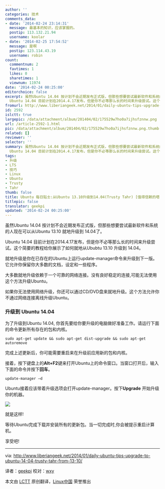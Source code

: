 ```yaml
---
author: ''
categories: 技术
comments_data:
- date: '2014-02-24 23:14:31'
  message: 最基本的知识，应该掌握的。
  postip: 113.132.21.94
  username: koolar
- date: '2014-02-25 17:54:52'
  message: 是啊
  postip: 123.114.43.19
  username: robin
count:
  commentnum: 2
  favtimes: 1
  likes: 0
  sharetimes: 1
  viewnum: 11974
date: '2014-02-24 00:25:00'
editorchoice: false
excerpt: 虽然Ubuntu 14.04 按计划不会近期发布正式版，但那些想要尝试最新软件和系统的人现在可以从Ubuntu 13.10 就地升级到 14.04了。
  Ubuntu 14.04 目前计划在2014.4.17发布，但是你不必等那么长的时间来升级尝试。这个简 ...
fromurl: http://www.liberiangeek.net/2014/01/daily-ubuntu-tips-upgrade-to-ubuntu-14-04-trusty-tahr-from-13-10/
id: 2592
islctt: true
largepic: /data/attachment/album/201404/02/175529w7ho0a7ijhsfznnw.png
url: /article-2592-1.html
pic: /data/attachment/album/201404/02/175529w7ho0a7ijhsfznnw.png.thumb.jpg
related: []
reviewer: ''
selector: ''
summary: 虽然Ubuntu 14.04 按计划不会近期发布正式版，但那些想要尝试最新软件和系统的人现在可以从Ubuntu 13.10 就地升级到 14.04了。
  Ubuntu 14.04 目前计划在2014.4.17发布，但是你不必等那么长的时间来升级尝试。这个简 ...
tags:
- 升级
- LTS
- 技巧
- Linux
- Ubuntu
- Trusty
- Tahr
thumb: false
title: Ubuntu 每日贴士:从Ubuntu 13.10升级到14.04(Trusty Tahr) [值得信赖的塔尔羊] ... ..
titlepic: false
translator: geekpi
updated: '2014-02-24 00:25:00'
---
```


虽然Ubuntu 14.04 按计划不会近期发布正式版，但那些想要尝试最新软件和系统的人现在可以从Ubuntu 13.10 就地升级到 14.04了。


Ubuntu 14.04 目前计划在2014.4.17发布，但是你不必等那么长的时间来升级尝试。这个简要的教程给你展示了如何就地从Ububtu 13.10 升级到 14.04。


就地升级是你在已存在的Ubuntu上运行update-manager命令来升级到下一版。它允许你保留你大多数的文档，设定和一些程序。


大多数就地升级依赖于一个可靠的网络连接。没有良好稳定的连接,可能无法使用这个方法升级Ubuntu。


如果你无法使用网络升级，你还可以通过CD/DVD盘来就地升级。这个方法允许你不通过网络连接离线升级Ubuntu。


### 升级到 Ubuntu 14.04


为了升级到Ubuntu 14.04, 你首先要给你要升级的电脑做好准备工作。请运行下面的命令更新所有存在的包和内核。



```
sudo apt-get update && sudo apt-get dist-upgrade && sudo apt-get autoremove

```

完成上述更新后，你可能需要重启来在升级前应用新的包和内核。


接着，按下键盘上的**Alt+F2**键来打开Ubuntu上的命令窗口。当窗口打开后，输入下面的命令并按下**回车**。



```
update-manager –d

```

Ubuntu接着应该带着升级选项会打开update-manager。按下**Upgrade** 开始升级你的机器。


![](/data/attachment/album/201404/02/175529w7ho0a7ijhsfznnw.png)


就是这样!


等待Ubuntu完成下载并安装所有的更新包。当一切完成时,你会被提示重启计算机。


享受吧!




---


via: <http://www.liberiangeek.net/2014/01/daily-ubuntu-tips-upgrade-to-ubuntu-14-04-trusty-tahr-from-13-10/>


译者：[geekpi](https://github.com/geekpi) 校对：[wxy](https://github.com/wxy)


本文由 [LCTT](https://github.com/LCTT/TranslateProject) 原创翻译，[Linux中国](http://linux.cn/) 荣誉推出